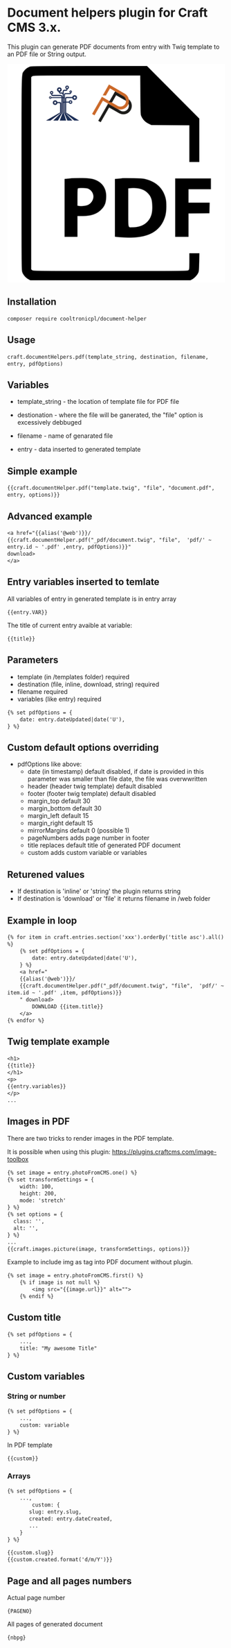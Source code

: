 # Document helpers plugin for Craft CMS 3.x. 
This plugin can generate PDF documents from entry with Twig template to an PDF file or String output. 

![Icon](resources/document.png)

## Installation

```
composer require cooltronicpl/document-helper
```

## Usage
```
craft.documentHelpers.pdf(template_string, destination, filename, entry, pdfOptions)
```
## Variables

* template_string - the location of template file for PDF file

* destionation - where the file will be ganerated, the "file" option is excessively debbuged 

* filename - name of genarated file 

* entry - data inserted to generated template

## Simple example
```
{{craft.documentHelper.pdf("template.twig", "file", "document.pdf", entry, options)}} 
```
## Advanced example
```
<a href="{{alias('@web')}}/
{{craft.documentHelper.pdf("_pdf/document.twig", "file",  'pdf/' ~ entry.id ~ '.pdf' ,entry, pdfOptions)}}" 
download>
</a>
```
## Entry variables inserted to temlate

All variables of entry in generated template is in entry array
```
{{entry.VAR}}
```
The title of current entry avaible at variable:
```
{{title}}
```
## Parameters

* template (in /templates folder) required
* destination (file, inline, download, string) required
* filename required
* variables (like entry) required
```
{% set pdfOptions = {
	date: entry.dateUpdated|date('U'),
} %}
```

## Custom default options overriding

* pdfOptions like above:
   * date (in timestamp) default disabled, if date is provided in this parameter was smaller than file date, the file was overwwritten  
   * header (header twig template) default disabled
   * footer (footer twig template) default disabled
   * margin_top default 30
   * margin_bottom default 30
   * margin_left default 15
   * margin_right default 15
   * mirrorMargins default 0 (possible 1)
   * pageNumbers adds page number in footer
   * title replaces default title of generated PDF document
   * custom adds custom variable or variables

## Returened values

* If destination is 'inline' or 'string' the plugin returns string
* If destination is 'download' or 'file' it returns filename in /web folder

## Example in loop
```
{% for item in craft.entries.section('xxx').orderBy('title asc').all() %}
	{% set pdfOptions = {
		date: entry.dateUpdated|date('U'),
	} %}
	<a href="
	{{alias('@web')}}/
	{{craft.documentHelper.pdf("_pdf/document.twig", "file",  'pdf/' ~ item.id ~ '.pdf' ,item, pdfOptions)}}
	" download>
		DOWNLOAD {{item.title}}
	</a>
{% endfor %}
```		
## Twig template example
```
<h1>
{{title}}
</h1>
<p>
{{entry.variables}}
</p>
...
```

## Images in PDF

There are two tricks to render images in the PDF template.

It is possible when using this plugin: https://plugins.craftcms.com/image-toolbox 

```
{% set image = entry.photoFromCMS.one() %}
{% set transformSettings = {
    width: 100,
    height: 200,
    mode: 'stretch'
} %}
{% set options = {
  class: '',
  alt: '', 
} %}
...
{{craft.images.picture(image, transformSettings, options)}}
```

Example to include img as tag into PDF document without plugin.

```
{% set image = entry.photoFromCMS.first() %}
	{% if image is not null %}
		<img src="{{image.url}}" alt="">
	{% endif %}
```

## Custom title

```
{% set pdfOptions = {
	...,
	title: "My awesome Title"
} %}
```

## Custom variables
### String or number

```
{% set pdfOptions = {
	...,
	custom: variable
} %}
```

In PDF template

```
{{custom}}
```

### Arrays

```
{% set pdfOptions = {
	...,
		custom: {
       slug: entry.slug,
       created: entry.dateCreated,
       ...
    }
} %}
```

```
{{custom.slug}}
{{custom.created.format('d/m/Y')}}
```

## Page and all pages numbers

Actual page number

```
{PAGENO}
```

All pages of generated document

```
{nbpg}
```
